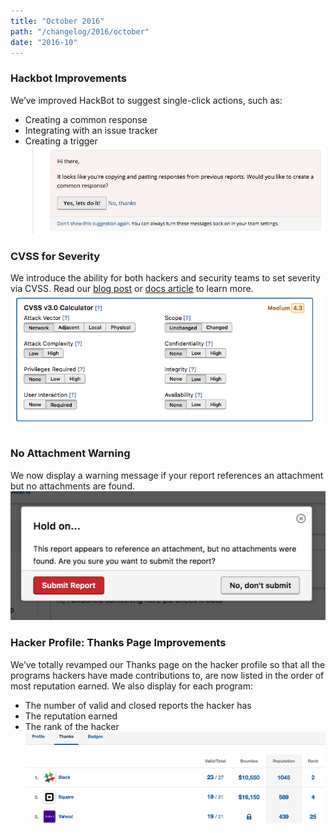 ```yaml
---
title: "October 2016"
path: "/changelog/2016/october"
date: "2016-10"
---
```


### Hackbot Improvements
We’ve improved HackBot to suggest single-click actions, such as:
* Creating a common response
* Integrating with an issue tracker
* Creating a trigger
![oct_2016_hackbot](./images/oct_2016_hackbot.png)

### CVSS for Severity
We introduce the ability for both hackers and security teams to set severity via CVSS. Read our [blog post](https://www.hackerone.com/blog/introducing-severity-cvss) or [docs article](https://docs.hackerone.com/programs/severity.html) to learn more.
![oct_2016_cvss](./images/oct_2016_cvss.png)

### No Attachment Warning
We now display a warning message if your report references an attachment but no attachments are found.
![oct_2016_no_attachment](./images/oct_2016_no_attachment.png)

### Hacker Profile: Thanks Page Improvements
We’ve totally revamped our Thanks page on the hacker profile so that all the programs hackers have made contributions to, are now listed in the order of most reputation earned. We also display for each program:
* The number of valid and closed reports the hacker has
* The reputation earned
* The rank of the hacker
![oct_2016_hacker_profile_thanks](./images/oct_2016_hacker_profile_thanks.png)
